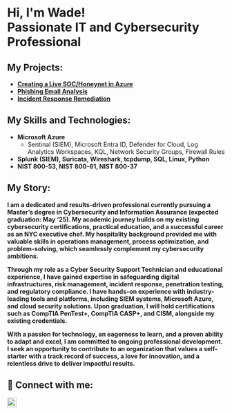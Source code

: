 <h1>Hi, I'm Wade! <br/><a>Passionate IT and Cybersecurity Professional</a></h1>

<h2>My Projects:</h2>

- <b>[Creating a Live SOC/Honeynet in Azure](https://github.com/wadegamache/Azure-SOC-Honeynet)</b>
- <b>[Phishing Email Analysis](https://github.com/wadegamache/Phishing-Email-Analysis)</b>
- <b>[Incident Response Remediation](https://github.com/wadegamache/Incident-Response-Remediation)</b>

<h2>My Skills and Technologies:</h2>

- <b>Microsoft Azure</b>
  - Sentinal (SIEM), Microsoft Entra ID, Defender for Cloud, Log Analytics Workspaces, KQL, Network Security Groups, Firewall Rules
- <b>Splunk (SIEM), Suricata, Wireshark, tcpdump, SQL, Linux, Python </b>
- <b>NIST 800-53, NIST 800-61, NIST 800-37 </b>
  
<h2>My Story:</h2>

<b>I am a dedicated and results-driven professional currently pursuing a Master’s degree in Cybersecurity and Information Assurance (expected graduation: May ‘25). My academic journey builds on my existing cybersecurity certifications, practical education, and a successful career as an NYC executive chef. My hospitality background provided me with valuable skills in operations management, process optimization, and problem-solving, which seamlessly complement my cybersecurity ambitions.

Through my role as a Cyber Security Support Technician and educational experience, I have gained expertise in safeguarding digital infrastructures, risk management, incident response, penetration testing, and regulatory compliance. I have hands-on experience with industry-leading tools and platforms, including SIEM systems, Microsoft Azure, and cloud security solutions. Upon graduation, I will hold certifications such as CompTIA PenTest+, CompTIA CASP+, and CISM, alongside my existing credentials.

With a passion for technology, an eagerness to learn, and a proven ability to adapt and excel, I am committed to ongoing professional development. I seek an opportunity to contribute to an organization that values a self-starter with a track record of success, a love for innovation, and a relentless drive to deliver impactful results.</b>


<h2> 🤳 Connect with me:</h2>

[<img align="left" alt="WadeGamache | LinkedIn" width="22px" src="https://cdn-icons-png.flaticon.com/256/174/174857.png" />][linkedin]

[linkedin]: https://www.linkedin.com/in/wade-gamache-502758142/


